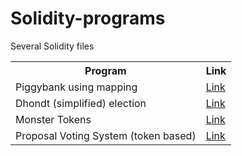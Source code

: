 # Solidity-programs
Several Solidity files

<table>
  <tr>
    <th>Program</th>
    <th>Link</th>
  </tr>
  <tr>
    <td>Piggybank using mapping</td>
    <td><a href=https://github.com/javVM/Solidity-programs/blob/main/PiggyMapping.sol>Link</a></td>
  </tr>
  <tr>
    <td> Dhondt (simplified) election </td>
    <td><a href=https://github.com/javVM/Solidity-programs/blob/main/DhondtElections.sol>Link</a></td>
  </tr>
    <tr>
    <td> Monster Tokens </td>
    <td><a href=https://github.com/javVM/Solidity-programs/blob/main/MonsterTokens.sol>Link</a></td>
  </tr>
   </tr>
    <tr>
    <td> Proposal Voting System
      (token based)
    </td>
    <td><a href=https://github.com/javVM/Solidity-programs/blob/main/ProposalVotingSystem.sol>Link</a></td>
  </tr>
</table>
